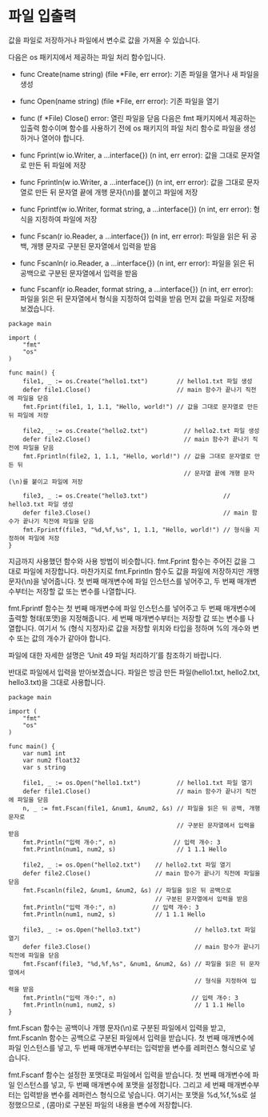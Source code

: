 # 파일 입출력

값을 파일로 저장하거나 파일에서 변수로 값을 가져올 수 있습니다.

다음은 os 패키지에서 제공하는 파일 처리 함수입니다.

- func Create(name string) (file *File, err error): 기존 파일을 열거나 새 파일을 생성
- func Open(name string) (file *File, err error): 기존 파일을 열기
- func (f *File) Close() error: 열린 파일을 닫음
다음은 fmt 패키지에서 제공하는 입출력 함수이며 함수를 사용하기 전에 os 패키지의 파일 처리 함수로 파일을 생성하거나 열어야 합니다.

- func Fprint(w io.Writer, a ...interface{}) (n int, err error): 값을 그대로 문자열로 만든 뒤 파일에 저장
- func Fprintln(w io.Writer, a ...interface{}) (n int, err error): 값을 그대로 문자열로 만든 뒤 문자열 끝에 개행 문자(\n)를 붙이고 파일에 저장
- func Fprintf(w io.Writer, format string, a ...interface{}) (n int, err error): 형식을 지정하여 파일에 저장
- func Fscan(r io.Reader, a ...interface{}) (n int, err error): 파일을 읽은 뒤 공백, 개행 문자로 구분된 문자열에서 입력을 받음
- func Fscanln(r io.Reader, a ...interface{}) (n int, err error): 파일을 읽은 뒤 공백으로 구분된 문자열에서 입력을 받음
- func Fscanf(r io.Reader, format string, a ...interface{}) (n int, err error): 파일을 읽은 뒤 문자열에서 형식을 지정하여 입력을 받음
먼저 값을 파일로 저장해보겠습니다.

```
package main

import (
	"fmt"
	"os"
)

func main() {
	file1, _ := os.Create("hello1.txt")        // hello1.txt 파일 생성
	defer file1.Close()                        // main 함수가 끝나기 직전에 파일을 닫음
	fmt.Fprint(file1, 1, 1.1, "Hello, world!") // 값을 그대로 문자열로 만든 뒤 파일에 저장

	file2, _ := os.Create("hello2.txt")          // hello2.txt 파일 생성
	defer file2.Close()                          // main 함수가 끝나기 직전에 파일을 닫음
	fmt.Fprintln(file2, 1, 1.1, "Hello, world!") // 값을 그대로 문자열로 만든 뒤
	                                             // 문자열 끝에 개행 문자(\n)를 붙이고 파일에 저장

	file3, _ := os.Create("hello3.txt")                     // hello3.txt 파일 생성
	defer file3.Close()                                     // main 함수가 끝나기 직전에 파일을 닫음
	fmt.Fprintf(file3, "%d,%f,%s", 1, 1.1, "Hello, world!") // 형식을 지정하여 파일에 저장
}
```

지금까지 사용했던 함수와 사용 방법이 비슷합니다. fmt.Fprint 함수는 주어진 값을 그대로 파일에 저장합니다. 마찬가지로 fmt.Fprintln 함수도 값을 파일에 저장하지만 개행 문자(\n)을 넣어줍니다. 첫 번째 매개변수에 파일 인스턴스를 넣어주고, 두 번째 매개변수부터는 저장할 값 또는 변수를 나열합니다.

fmt.Fprintf 함수는 첫 번째 매개변수에 파일 인스턴스를 넣어주고 두 번째 매개변수에 출력할 형태(포맷)을 지정해줍니다. 세 번째 매개변수부터는 저장할 값 또는 변수를 나열합니다. 여기서 % (형식 지정자)로 값을 저장할 위치와 타입을 정하며 %의 개수와 변수 또는 값의 개수가 같아야 합니다.

파일에 대한 자세한 설명은 ‘Unit 49 파일 처리하기’를 참조하기 바랍니다.

반대로 파일에서 입력을 받아보겠습니다. 파일은 방금 만든 파일(hello1.txt, hello2.txt, hello3.txt)을 그대로 사용합니다.
```
package main

import (
	"fmt"
	"os"
)

func main() {
	var num1 int
	var num2 float32
	var s string

	file1, _ := os.Open("hello1.txt")          // hello1.txt 파일 열기
	defer file1.Close()                        // main 함수가 끝나기 직전에 파일을 닫음
	n, _ := fmt.Fscan(file1, &num1, &num2, &s) // 파일을 읽은 뒤 공백, 개행 문자로
	                                           // 구분된 문자열에서 입력을 받음
	fmt.Println("입력 개수:", n)                // 입력 개수: 3
	fmt.Println(num1, num2, s)                 // 1 1.1 Hello

	file2, _ := os.Open("hello2.txt")    // hello2.txt 파일 열기
	defer file2.Close()                  // main 함수가 끝나기 직전에 파일을 닫음
	fmt.Fscanln(file2, &num1, &num2, &s) // 파일을 읽은 뒤 공백으로
	                                     // 구분된 문자열에서 입력을 받음
	fmt.Println("입력 개수:", n)          // 입력 개수: 3
	fmt.Println(num1, num2, s)           // 1 1.1 Hello

	file3, _ := os.Open("hello3.txt")               // hello3.txt 파일 열기
	defer file3.Close()                             // main 함수가 끝나기 직전에 파일을 닫음
	fmt.Fscanf(file3, "%d,%f,%s", &num1, &num2, &s) // 파일을 읽은 뒤 문자열에서
	                                                // 형식을 지정하여 입력을 받음
	fmt.Println("입력 개수:", n)                     // 입력 개수: 3
	fmt.Println(num1, num2, s)                      // 1 1.1 Hello
}
```
fmt.Fscan 함수는 공백이나 개행 문자(\n)로 구분된 파일에서 입력을 받고, fmt.Fscanln 함수는 공백으로 구분된 파일에서 입력을 받습니다. 첫 번째 매개변수에 파일 인스턴스를 넣고, 두 번째 매개변수부터는 입력받을 변수를 레퍼런스 형식으로 넣습니다.

fmt.Fscanf 함수는 설정한 포맷대로 파일에서 입력을 받습니다. 첫 번째 매개변수에 파일 인스턴스를 넣고, 두 번째 매개변수에 포맷을 설정합니다. 그리고 세 번째 매개변수부터는 입력받을 변수를 레퍼런스 형식으로 넣습니다. 여기서는 포맷을 %d,%f,%s로 설정했으므로 , (콤마)로 구분된 파일의 내용을 변수에 저장합니다.
